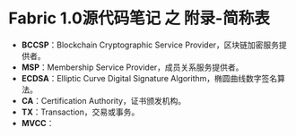 # Fabric 1.0源代码笔记 之 附录-简称表

* **BCCSP**：Blockchain Cryptographic Service Provider，区块链加密服务提供者。
* **MSP**：Membership Service Provider，成员关系服务提供者。
* **ECDSA**：Elliptic Curve Digital Signature Algorithm，椭圆曲线数字签名算法。
* **CA**：Certification Authority，证书颁发机构。
* **TX**：Transaction，交易或事务。
* **MVCC**：
